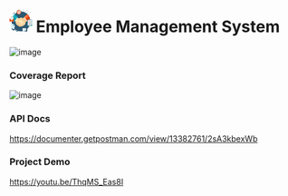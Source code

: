 # <img src="./ems-frontend/public/logo.png" width="40px" height="40px"/>  Employee Management System

![image](https://firebasestorage.googleapis.com/v0/b/iee-ecom.appspot.com/o/project%20images%2FEMS.png?alt=media&token=432729ae-afe2-4370-845a-563bf1510e6b)

### Coverage Report

![image](https://firebasestorage.googleapis.com/v0/b/iee-ecom.appspot.com/o/project%20images%2FEMS%20Coverage%20Report%20Summary.png?alt=media&token=d979517e-dbe0-40f0-82e3-072463c7d394)

### API Docs

https://documenter.getpostman.com/view/13382761/2sA3kbexWb

### Project Demo

https://youtu.be/ThqMS_Eas8I
